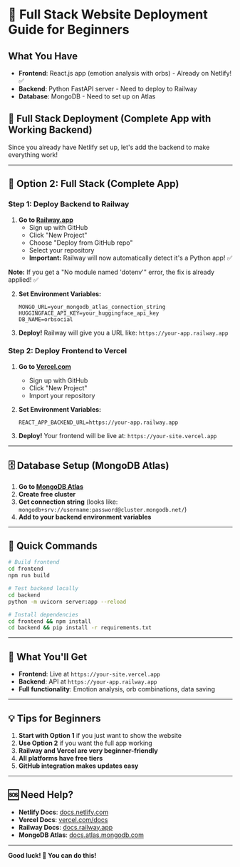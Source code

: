 # 🚀 Full Stack Website Deployment Guide for Beginners

## What You Have
- **Frontend**: React.js app (emotion analysis with orbs) - Already on Netlify! ✅
- **Backend**: Python FastAPI server - Need to deploy to Railway
- **Database**: MongoDB - Need to set up on Atlas

## 🎯 **Full Stack Deployment (Complete App with Working Backend)**

Since you already have Netlify set up, let's add the backend to make everything work!

---

## 🔧 **Option 2: Full Stack (Complete App)**

### Step 1: Deploy Backend to Railway
1. **Go to [Railway.app](https://railway.app)**
   - Sign up with GitHub
   - Click "New Project"
   - Choose "Deploy from GitHub repo"
   - Select your repository
   - **Important:** Railway will now automatically detect it's a Python app! ✅

**Note:** If you get a "No module named 'dotenv'" error, the fix is already applied! ✅

2. **Set Environment Variables:**
   ```
   MONGO_URL=your_mongodb_atlas_connection_string
   HUGGINGFACE_API_KEY=your_huggingface_api_key
   DB_NAME=orbsocial
   ```

3. **Deploy!** Railway will give you a URL like: `https://your-app.railway.app`

### Step 2: Deploy Frontend to Vercel
1. **Go to [Vercel.com](https://vercel.com)**
   - Sign up with GitHub
   - Click "New Project"
   - Import your repository

2. **Set Environment Variables:**
   ```
   REACT_APP_BACKEND_URL=https://your-app.railway.app
   ```

3. **Deploy!** Your frontend will be live at: `https://your-site.vercel.app`

---

## 🗄️ **Database Setup (MongoDB Atlas)**

1. **Go to [MongoDB Atlas](https://mongodb.com/atlas)**
2. **Create free cluster**
3. **Get connection string** (looks like: `mongodb+srv://username:password@cluster.mongodb.net/`)
4. **Add to your backend environment variables**

---

## 📝 **Quick Commands**

```bash
# Build frontend
cd frontend
npm run build

# Test backend locally
cd backend
python -m uvicorn server:app --reload

# Install dependencies
cd frontend && npm install
cd backend && pip install -r requirements.txt
```

---

## 🎉 **What You'll Get**

- **Frontend**: Live at `https://your-site.vercel.app`
- **Backend**: API at `https://your-app.railway.app`
- **Full functionality**: Emotion analysis, orb combinations, data saving

---

## 💡 **Tips for Beginners**

1. **Start with Option 1** if you just want to show the website
2. **Use Option 2** if you want the full app working
3. **Railway and Vercel are very beginner-friendly**
4. **All platforms have free tiers**
5. **GitHub integration makes updates easy**

---

## 🆘 **Need Help?**

- **Netlify Docs**: [docs.netlify.com](https://docs.netlify.com)
- **Vercel Docs**: [vercel.com/docs](https://vercel.com/docs)
- **Railway Docs**: [docs.railway.app](https://docs.railway.app)
- **MongoDB Atlas**: [docs.atlas.mongodb.com](https://docs.atlas.mongodb.com)

---

**Good luck! 🚀 You can do this!**

